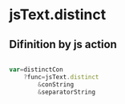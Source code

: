 # jsText.distinct

## Difinition by js action

```js.js

var=distinctCon
	?func=jsText.distinct
		&conString
		&separatorString
```


